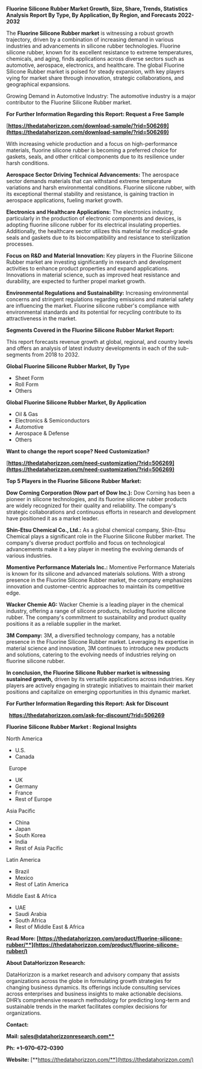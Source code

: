 ﻿**Fluorine Silicone Rubber Market Growth, Size, Share, Trends, Statistics Analysis Report By Type, By Application, By Region, and Forecasts 2022-2032**

The **Fluorine Silicone Rubber market** is witnessing a robust growth trajectory, driven by a combination of increasing demand in various industries and advancements in silicone rubber technologies. Fluorine silicone rubber, known for its excellent resistance to extreme temperatures, chemicals, and aging, finds applications across diverse sectors such as automotive, aerospace, electronics, and healthcare. The global Fluorine Silicone Rubber market is poised for steady expansion, with key players vying for market share through innovation, strategic collaborations, and geographical expansions.

Growing Demand in Automotive Industry: The automotive industry is a major contributor to the Fluorine Silicone Rubber market. 

**For Further Information Regarding this Report: Request a Free Sample**	

[**https://thedatahorizzon.com/download-sample/?rid=506269](https://thedatahorizzon.com/download-sample/?rid=506269)** 

With increasing vehicle production and a focus on high-performance materials, fluorine silicone rubber is becoming a preferred choice for gaskets, seals, and other critical components due to its resilience under harsh conditions.

**Aerospace Sector Driving Technical Advancements:** The aerospace sector demands materials that can withstand extreme temperature variations and harsh environmental conditions. Fluorine silicone rubber, with its exceptional thermal stability and resistance, is gaining traction in aerospace applications, fueling market growth.

**Electronics and Healthcare Applications:** The electronics industry, particularly in the production of electronic components and devices, is adopting fluorine silicone rubber for its electrical insulating properties. Additionally, the healthcare sector utilizes this material for medical-grade seals and gaskets due to its biocompatibility and resistance to sterilization processes.

**Focus on R&D and Material Innovation:** Key players in the Fluorine Silicone Rubber market are investing significantly in research and development activities to enhance product properties and expand applications. Innovations in material science, such as improved heat resistance and durability, are expected to further propel market growth.

**Environmental Regulations and Sustainability:** Increasing environmental concerns and stringent regulations regarding emissions and material safety are influencing the market. Fluorine silicone rubber's compliance with environmental standards and its potential for recycling contribute to its attractiveness in the market.

**Segments Covered in the Fluorine Silicone Rubber Market Report:**

This report forecasts revenue growth at global, regional, and country levels and offers an analysis of latest industry developments in each of the sub-segments from 2018 to 2032.

**Global Fluorine Silicone Rubber Market, By Type**

- Sheet Form
- Roll Form
- Others

**Global Fluorine Silicone Rubber Market, By Application**

- Oil & Gas
- Electronics & Semiconductors
- Automotive
- Aerospace & Defense
- Others

**Want to change the report scope? Need Customization?**

[**https://thedatahorizzon.com/need-customization/?rid=506269](https://thedatahorizzon.com/need-customization/?rid=506269)** 

**Top 5 Players in the Fluorine Silicone Rubber Market:**

**Dow Corning Corporation (Now part of Dow Inc.):** Dow Corning has been a pioneer in silicone technologies, and its fluorine silicone rubber products are widely recognized for their quality and reliability. The company's strategic collaborations and continuous efforts in research and development have positioned it as a market leader.

**Shin-Etsu Chemical Co., Ltd.:** As a global chemical company, Shin-Etsu Chemical plays a significant role in the Fluorine Silicone Rubber market. The company's diverse product portfolio and focus on technological advancements make it a key player in meeting the evolving demands of various industries.

**Momentive Performance Materials Inc.:** Momentive Performance Materials is known for its silicone and advanced materials solutions. With a strong presence in the Fluorine Silicone Rubber market, the company emphasizes innovation and customer-centric approaches to maintain its competitive edge.

**Wacker Chemie AG:** Wacker Chemie is a leading player in the chemical industry, offering a range of silicone products, including fluorine silicone rubber. The company's commitment to sustainability and product quality positions it as a reliable supplier in the market.

**3M Company:** 3M, a diversified technology company, has a notable presence in the Fluorine Silicone Rubber market. Leveraging its expertise in material science and innovation, 3M continues to introduce new products and solutions, catering to the evolving needs of industries relying on fluorine silicone rubber.

**In conclusion, the Fluorine Silicone Rubber market is witnessing sustained growth,** driven by its versatile applications across industries. Key players are actively engaging in strategic initiatives to maintain their market positions and capitalize on emerging opportunities in this dynamic market.

**For Further Information Regarding this Report: Ask for Discount**	

` `**<https://thedatahorizzon.com/ask-for-discount/?rid=506269>** 

**Fluorine Silicone Rubber Market : Regional Insights**

North America

- U.S.
- Canada

` `Europe

- UK
- Germany
- France
- Rest of Europe

Asia Pacific

- China
- Japan
- South Korea
- India
- Rest of Asia Pacific

Latin America

- Brazil
- Mexico
- Rest of Latin America

Middle East & Africa

- UAE
- Saudi Arabia
- South Africa
- Rest of Middle East & Africa

**Read More: [https://thedatahorizzon.com/product/fluorine-silicone-rubber/**](https://thedatahorizzon.com/product/fluorine-silicone-rubber/)** 

**About DataHorizzon Research:**

DataHorizzon is a market research and advisory company that assists organizations across the globe in formulating growth strategies for changing business dynamics. Its offerings include consulting services across enterprises and business insights to make actionable decisions. DHR’s comprehensive research methodology for predicting long-term and sustainable trends in the market facilitates complex decisions for organizations.

**Contact:**

**Mail: [sales@datahorizzonresearch.com**](mailto:sales@datahorizzonresearch.com)**

**Ph:** **+1–970–672–0390**

**Website:** [**https://thedatahorizzon.com/**](https://thedatahorizzon.com/)

